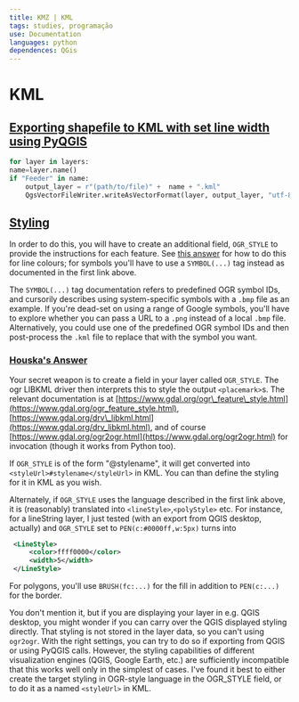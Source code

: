 ```yaml
---
title: KMZ | KML
tags: studies, programação
use: Documentation
languages: python
dependences: QGis
---
```


# KML
## [Exporting shapefile to KML with set line width using PyQGIS](https://gis.stackexchange.com/questions/346392/exporting-shapefile-to-kml-with-set-line-width-using-pyqgis)
```py
for layer in layers:
name=layer.name()
if "Feeder" in name:
    output_layer = r"(path/to/file)" +  name + ".kml"
    QgsVectorFileWriter.writeAsVectorFormat(layer, output_layer, "utf-8", layer.crs())
```
## [Styling](https://gis.stackexchange.com/questions/370386/exporting-to-kml-file-with-specifying-some-symbology-icon-styles)
In order to do this, you will have to create an additional field, `OGR_STYLE` to provide the instructions for each feature. See [this answer](#houskas-answer) for how to do this for line colours; for symbols you'll have to use a `SYMBOL(...)` tag instead as documented in the first link above.

The `SYMBOL(...)` tag documentation refers to predefined OGR symbol IDs, and cursorily describes using system-specific symbols with a `.bmp` file as an example. If you're dead-set on using a range of Google symbols, you'll have to explore whether you can pass a URL to a `.png` instead of a local `.bmp` file. Alternatively, you could use one of the predefined OGR symbol IDs and then post-process the `.kml` file to replace that with the symbol you want.

### [Houska's Answer](https://gis.stackexchange.com/questions/297494/styling-kml-through-libkml-layer-creation-options)
Your secret weapon is to create a field in your layer called `OGR_STYLE`. The ogr LIBKML driver then interprets this to style the output `<placemark>`s. The relevant documentation is at [https://www.gdal.org/ogr\_feature\_style.html](https://www.gdal.org/ogr_feature_style.html), [https://www.gdal.org/drv\_libkml.html](https://www.gdal.org/drv_libkml.html), and of course [https://www.gdal.org/ogr2ogr.html](https://www.gdal.org/ogr2ogr.html) for invocation (though it works from Python too).

If `OGR_STYLE` is of the form "@stylename", it will get converted into `<styleUrl>#stylename</styleUrl>` in KML. You can than define the styling for it in KML as you wish.

Alternately, if `OGR_STYLE` uses the language described in the first link above, it is (reasonably) translated into `<lineStyle>`,`<polyStyle>` etc. For instance, for a lineString layer, I just tested (with an export from QGIS desktop, actually) and `OGR_STYLE` set to `PEN(c:#0000ff,w:5px)` turns into

```xml
 <LineStyle>
     <color>ffff0000</color>
     <width>5</width>
 </LineStyle>
```

For polygons, you'll use `BRUSH(fc:...)` for the fill in addition to `PEN(c:...)` for the border.

You don't mention it, but if you are displaying your layer in e.g. QGIS desktop, you might wonder if you can carry over the QGIS displayed styling directly. That styling is not stored in the layer data, so you can't using `ogr2ogr`. With the right settings, you can try to do so if exporting from QGIS or using PyQGIS calls. However, the styling capabilities of different visualization engines (QGIS, Google Earth, etc.) are sufficiently incompatible that this works well only in the simplest of cases. I've found it best to either create the target styling in OGR-style language in the OGR\_STYLE field, or to do it as a named `<styleUrl>` in KML.